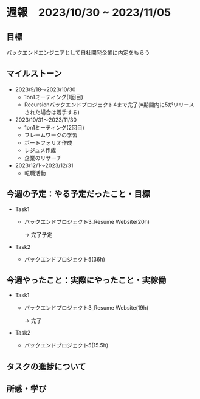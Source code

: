 # 週報　2023/10/30 ~ 2023/11/05

## 目標
バックエンドエンジニアとして自社開発企業に内定をもらう

## マイルストーン
- 2023/9/18〜2023/10/30
    - 1on1ミーティング(1回目)
    - Recursionバックエンドプロジェクト4まで完了(※期間内に5がリリースされた場合は着手する)
- 2023/10/31〜2023/11/30
    - 1on1ミーティング(2回目)
    - フレームワークの学習
    - ポートフォリオ作成
    - レジュメ作成
    - 企業のリサーチ
- 2023/12/1〜2023/12/31
    - 転職活動

## 今週の予定：やる予定だったこと・目標
- Task1
    - バックエンドプロジェクト3_Resume Website(20h)

        → 完了予定

- Task2

    - バックエンドプロジェクト5(36h)

## 今週やったこと：実際にやったこと・実稼働
- Task1
    - バックエンドプロジェクト3_Resume Website(19h)

        → 完了

- Task2

    - バックエンドプロジェクト5(15.5h)


## タスクの進捗について

## 所感・学び
